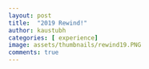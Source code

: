```yaml
---
layout: post
title:  "2019 Rewind!"
author: kaustubh
categories: [ experience]
image: assets/thumbnails/rewind19.PNG
comments: true
---
```


